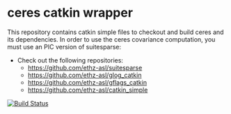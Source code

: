 ceres catkin wrapper
=====

This repository contains catkin simple files to checkout and build ceres and its dependencies.
In order to use the ceres covariance computation, you must use an PIC version of suitesparse:

* Check out the following repositories:
  * https://github.com/ethz-asl/suitesparse
  * https://github.com/ethz-asl/glog_catkin
  * https://github.com/ethz-asl/gflags_catkin
  * https://github.com/ethz-asl/catkin_simple


[![Build Status](http://129.132.38.183:8080/job/ceres/badge/icon)](http://129.132.38.183:8080/job/ceres/)
